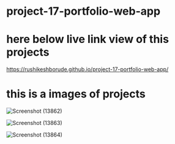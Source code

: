 # project-17-portfolio-web-app


# here below live link view of this projects
https://rushikeshborude.github.io/project-17-portfolio-web-app/


# this is a images of projects 
![Screenshot (13862)](https://github.com/RushikeshBorude/project-17-portfolio-web-app/assets/86228914/95c44f91-80d0-40c2-b5c8-d12a43d8d6ca)







![Screenshot (13863)](https://github.com/RushikeshBorude/project-17-portfolio-web-app/assets/86228914/ed4b3a17-941d-4a47-b790-88e31cd84fc6)








![Screenshot (13864)](https://github.com/RushikeshBorude/project-17-portfolio-web-app/assets/86228914/59879083-55ed-47f1-83da-7bfd22b53a8e)
